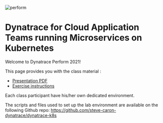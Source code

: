 ![perform](https://dt-cdn.net/images/performlogonav-260-8d9107d113.png)

# Dynatrace for Cloud Application Teams running Microservices on Kubernetes

Welcome to Dynatrace Perform 2021! 

This page provides you with the class material : 

- [Presentation PDF](https://github.com/steve-caron-dynatrace/hot2021-k8s-app-teams/raw/master/HOT%202021%20-%20Dynatrace%20for%20Cloud%20Application%20Teams%20running%20microservices%20on%20k8s.pdf)
- [Exercise instructions](https://github.com/steve-caron-dynatrace/hot2021-k8s-app-teams/tree/master/Exercise_Instructions)

Each class participant have his/her own dedicated environment. 

The scripts and files used to set up the lab environment are available on the following Github repo: https://github.com/steve-caron-dynatrace/dynatrace-k8s 

